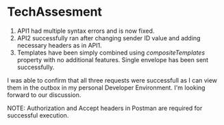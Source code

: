 # TechAssesment

1. API1 had multiple syntax errors and is now fixed.
2. API2 successfully ran after changing sender ID value and adding necessary headers as in API1.
3. Templates have been simply combined using *compositeTemplates* property with no additional features. Single envelope has been sent successfully.

I was able to confirm that all three requests were successfull as I can view them in the outbox in my personal Developer Environment. I'm looking forward to our discussion.

NOTE: Authorization and Accept headers in Postman are required for successful execution.
